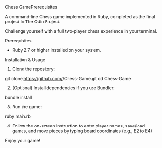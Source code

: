 Chess GamePrerequisites

A command‑line Chess game implemented in Ruby, completed as the final project in The Odin Project.

Challenge yourself with a full two‑player chess experience in your terminal.

Prerequisites

- Ruby 2.7 or higher installed on your system.

Installation & Usage

1. Clone the repository:

git clone https://github.com/<your-username>/Chess-Game.git
cd Chess-Game

2. (Optional) Install dependencies if you use Bundler:

bundle install

3. Run the game:

ruby main.rb

4. Follow the on-screen instruction to enter player names, save/load games, and move pieces by typing board coordinates (e.g., E2 to E4)

Enjoy your game!
